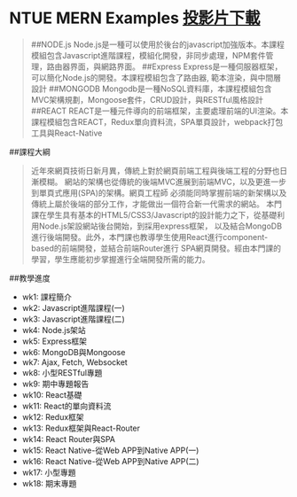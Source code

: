 # NTUE MERN Examples [投影片下載](https://drive.google.com/folderview?id=0BzfsXoZiSXydWEptRlBmRDZ1aFU&usp=sharing)
>##NODE.js
Node.js是一種可以使用於後台的javascript加強版本。本課程模組包含Javascript進階課程，模組化開發，非同步處理，NPM套件管理，路由器界面，與網路界面。
##Express
Express是一種伺服器框架，可以簡化Node.js的開發。本課程模組包含了路由器, 範本渲染，與中間層設計
##MONGODB
Mongodb是一種NoSQL資料庫，本課程模組包含MVC架構規劃，Mongoose套件，CRUD設計，與RESTful風格設計
##REACT
REACT是一種元件導向的前端框架，主要處理前端的UI渲染。本課程模組包含REACT，Redux單向資料流，SPA單頁設計，webpack打包工具與React-Native

##課程大綱
>近年來網頁技術日新月異，傳統上對於網頁前端工程與後端工程的分野也日漸模糊。 網站的架構也從傳統的後端MVC進展到前端MVC，以及更進一步到單頁式應用(SPA)的架構。網頁工程師 必須能同時掌握前端的新架構以及傳統上屬於後端的部分工作，才能做出一個符合新一代需求的網站。 本門課在學生具有基本的HTML5/CSS3/Javascript的設計能力之下，從基礎利用Node.js架設網站後台開始，到採用express框架， 以及結合MongoDB進行後端開發。此外，本門課也教導學生使用React進行component-based的前端開發，並結合前端Router進行 SPA網頁開發。經由本門課的學習，學生應能初步掌握進行全端開發所需的能力。

##教學進度
- wk1: 課程簡介
- wk2: Javascript進階課程(一)
- wk3: Javascript進階課程(二)
- wk4: Node.js架站
- wk5: Express框架
- wk6: MongoDB與Mongoose
- wk7: Ajax, Fetch, Websocket
- wk8: 小型RESTful專題
- wk9: 期中專題報告
- wk10: React基礎
- wk11: React的單向資料流
- wk12: Redux框架
- wk13: Redux框架與React-Router
- wk14: React Router與SPA
- wk15: React Native-從Web APP到Native APP(一)
- wk16: React Native-從Web APP到Native APP(二)
- wk17: 小型專題
- wk18: 期末專題
